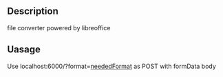 ## Description

file converter powered by libreoffice

## Uasage

Use localhost:6000/?format=[neededFormat](https://cgit.freedesktop.org/libreoffice/core/tree/filter/source/config/fragments/filters) as POST with formData body
